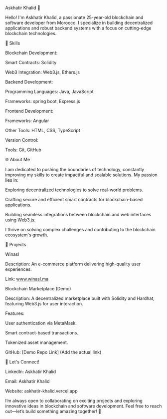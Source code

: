 Askhatir Khalid 👋

Hello! I'm Askhatir Khalid, a passionate 25-year-old blockchain and software developer from Morocco. I specialize in building decentralized applications and robust backend systems with a focus on cutting-edge blockchain technologies.

🔧 Skills

Blockchain Development:

Smart Contracts: Solidity

Web3 Integration: Web3.js, Ethers.js

Backend Development:

Programming Languages: Java, JavaScript

Frameworks: spring boot, Express.js

Frontend Development:

Frameworks: Angular

Other Tools: HTML, CSS, TypeScript

Version Control:

Tools: Git, GitHub

🌐 About Me

I am dedicated to pushing the boundaries of technology, constantly improving my skills to create impactful and scalable solutions. My passion lies in:

Exploring decentralized technologies to solve real-world problems.

Crafting secure and efficient smart contracts for blockchain-based applications.

Building seamless integrations between blockchain and web interfaces using Web3.js.

I thrive on solving complex challenges and contributing to the blockchain ecosystem's growth.

🚀 Projects

Winasl

Description: An e-commerce platform delivering high-quality user experiences.

Link: www.winasl.ma

Blockchain Marketplace (Demo)

Description: A decentralized marketplace built with Solidity and Hardhat, featuring Web3.js for user interaction.

Features:

User authentication via MetaMask.

Smart contract-based transactions.

Tokenized asset management.

GitHub: [Demo Repo Link] (Add the actual link)

📧 Let's Connect!

LinkedIn: Askhatir Khalid

Email: Askhatir Khalid

Website: askhatir-khalid.vercel.app

I’m always open to collaborating on exciting projects and exploring innovative ideas in blockchain and software development. Feel free to reach out—let’s build something amazing together! 🚀
